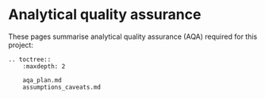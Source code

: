 # Analytical quality assurance

These pages summarise analytical quality assurance (AQA) required for this project:

```eval_rst
.. toctree::
    :maxdepth: 2
    
    aqa_plan.md
    assumptions_caveats.md

```
